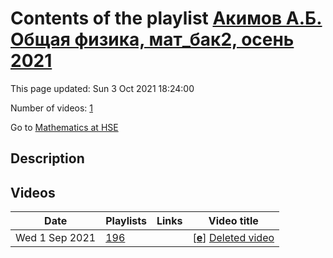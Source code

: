 # Contents of the playlist [Акимов А.Б. Общая физика, мат_бак2, осень 2021](https://www.youtube.com/playlist?list=PLq3E5oubNNoDYgVuY2AbNIEfkCDIth29u)

This page updated: Sun 3 Oct 2021 18:24:00

Number of videos: [1](#videos)

Go to [Mathematics at HSE](../README.md)

## Description



## Videos

|Date|Playlists|Links|Video title|
|---|---|---|---|
| Wed&nbsp;1&nbsp;Sep&nbsp;2021 | [196](../playlists/196 "Акимов А.Б. Общая физика, мат&#95;бак2, осень 2021") |  | [[**e**](https://studio.youtube.com/video/3q7uatiTEZY/edit "Edit")] [Deleted video](https://www.youtube.com/watch?v=3q7uatiTEZY&list=PLq3E5oubNNoDYgVuY2AbNIEfkCDIth29u "This video is unavailable.") |
